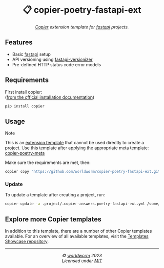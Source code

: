 <h1 align="center">📋 copier-poetry-fastapi-ext</h1>
<p align="center">
  <i><a href="https://github.com/copier-org/copier">Copier</a> extension template for <a href="https://github.com/tiangolo/fastapi">fastapi</a> projects.</i>
</p>


<!-- Place https://shields.io/ badges here -->


## Features
- Basic [fastapi](https://github.com/tiangolo/fastapi) setup
- API versioning using [fastapi-versionizer](https://github.com/alexschimpf/fastapi-versionizer)
- Pre-defined HTTP status code error models

## Requirements
First install copier:<br>
([from the official installation documentation](https://copier.readthedocs.io/en/stable/#installation))
```bash
pip install copier
```


## Usage

> [!NOTE]
> This is an [extension template](https://github.com/worldworm/copier-showcase/blob/main/types/extension.md) that cannot be used directly to create a project.
> Use this template after applying the appropriate meta template: [copier-poetry-meta](https://github.com/worldworm/copier-poetry-meta)


Make sure the requirements are met, then:
```bash
copier copy "https://github.com/worldworm/copier-poetry-fastapi-ext.git" /new/project/path
```

### Update
To update a template after creating a project, run:
```bash
copier update -a .project/.copier-answers.poetry-fastapi-ext.yml /some/project/path
```

## Explore more Copier templates
In addition to this template, there are a number of other Copier templates available. For an overview of all available templates, visit the [Templates Showcase repository](https://github.com/worldworm/copier-showcase).

---
<p align="center">
  <i>© <a href="https://github.com/worldworm">worldworm</a> 2023</i><br>
  <i>Licensed under <a href="https://github.com/worldworm/copier-poetry-fastapi-ext/blob/main/LICENSE">MIT</a></i><br>
</p>
